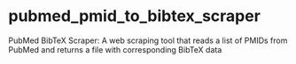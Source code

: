 # pubmed_pmid_to_bibtex_scraper
PubMed BibTeX Scraper: A web scraping tool that reads a list of PMIDs from PubMed and returns a file with corresponding BibTeX data
